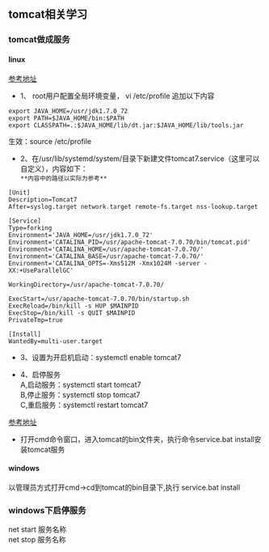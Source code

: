 ## tomcat相关学习
### tomcat做成服务
#### linux  
[参考地址](https://blog.csdn.net/qq_30641447/article/details/103940081)
- 1、 root用户配置全局环境变量，
vi /etc/profile
追加以下内容
````
export JAVA_HOME=/usr/jdk1.7.0_72
export PATH=$JAVA_HOME/bin:$PATH
export CLASSPATH=.:$JAVA_HOME/lib/dt.jar:$JAVA_HOME/lib/tools.jar
````
生效：source /etc/profile

- 2、在/usr/lib/systemd/system/目录下新建文件tomcat7.service（这里可以自定义），内容如下：  
`**内容中的路径以实际为参考**`
````
[Unit]
Description=Tomcat7
After=syslog.target network.target remote-fs.target nss-lookup.target
   
[Service]
Type=forking
Environment='JAVA_HOME=/usr/jdk1.7.0_72'
Environment='CATALINA_PID=/usr/apache-tomcat-7.0.70/bin/tomcat.pid'
Environment='CATALINA_HOME=/usr/apache-tomcat-7.0.70/'
Environment='CATALINA_BASE=/usr/apache-tomcat-7.0.70/'
Environment='CATALINA_OPTS=-Xms512M -Xmx1024M -server -XX:+UseParallelGC'
 
WorkingDirectory=/usr/apache-tomcat-7.0.70/
 
ExecStart=/usr/apache-tomcat-7.0.70/bin/startup.sh
ExecReload=/bin/kill -s HUP $MAINPID
ExecStop=/bin/kill -s QUIT $MAINPID
PrivateTmp=true
   
[Install]
WantedBy=multi-user.target
````
- 3、设置为开启机启动：systemctl enable tomcat7

- 4、启停服务  
A,启动服务：systemctl start tomcat7  
B,停止服务：systemctl stop tomcat7  
C,重启服务：systemctl restart tomcat7  

[参考地址](https://blog.csdn.net/gc666888/article/details/123510992)  
- 打开cmd命令窗口，进入tomcat的bin文件夹，执行命令service.bat install安装tomcat服务

#### windows  
以管理员方式打开cmd->cd到tomcat的bin目录下,执行 service.bat install

### windows下启停服务
net start 服务名称  
net stop 服务名称